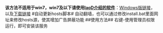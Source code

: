 **该方法不适用于win7，win7及以下请使用[laoD介绍的软件](https://github.com/racaljk/hosts/tree/master/tools)**：[Windows版链接](https://github.com/HostsTools/Windows)，以及[下载链接](https://git.io/vX1Pz)
#自动更新hosts脚本#
自动翻墙，也可以通过修改install.bat里面网址来修改hosts源，使其增加广告屏蔽功能
##使用方法##
右键-使用管理员权限运行，即可安装该服务
